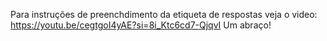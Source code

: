 Para instruções de preenchdimento da etiqueta de respostas veja o video: https://youtu.be/cegtgoI4yAE?si=8i_Ktc6cd7-QjqvI
Um abraço!
